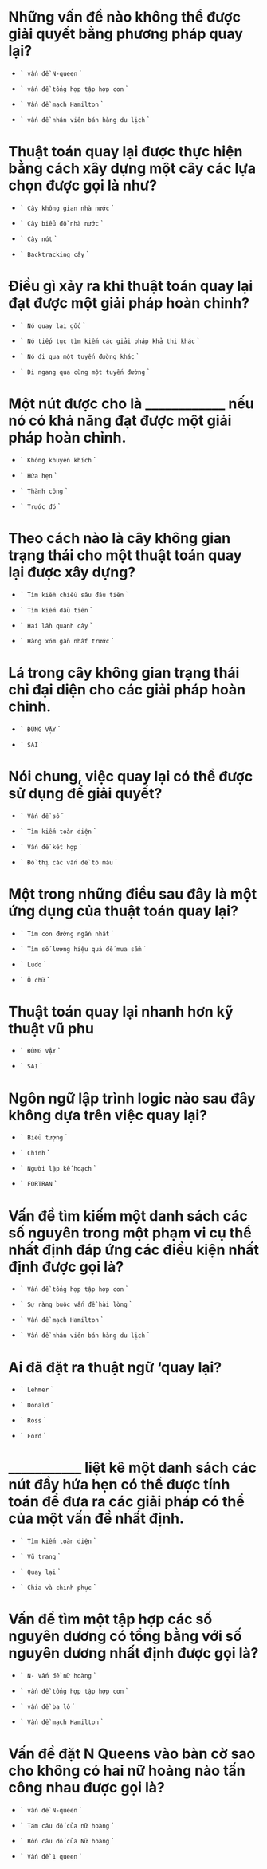 # Những vấn đề nào không thể được giải quyết bằng phương pháp quay lại?

- `` `
  vấn đề N-queen
  `` `

- `` `
  vấn đề tổng hợp tập hợp con
  `` `

- `` `
  Vấn đề mạch Hamilton
  `` `

* `` `
  vấn đề nhân viên bán hàng du lịch
  `` `

# Thuật toán quay lại được thực hiện bằng cách xây dựng một cây các lựa chọn được gọi là như?

* `` `
  Cây không gian nhà nước
  `` `

- `` `
  Cây biểu đồ nhà nước
  `` `

- `` `
  Cây nút
  `` `

- `` `
  Backtracking cây
  `` `

# Điều gì xảy ra khi thuật toán quay lại đạt được một giải pháp hoàn chỉnh?

- `` `
  Nó quay lại gốc
  `` `

* `` `
  Nó tiếp tục tìm kiếm các giải pháp khả thi khác
  `` `

- `` `
  Nó đi qua một tuyến đường khác
  `` `

- `` `
  Đi ngang qua cùng một tuyến đường
  `` `

# Một nút được cho là ____________ nếu nó có khả năng đạt được một giải pháp hoàn chỉnh.

- `` `
  Không khuyến khích
  `` `

* `` `
  Hứa hẹn
  `` `

- `` `
  Thành công
  `` `

- `` `
  Trước đó
  `` `

# Theo cách nào là cây không gian trạng thái cho một thuật toán quay lại được xây dựng?

* `` `
  Tìm kiếm chiều sâu đầu tiên
  `` `

- `` `
  Tìm kiếm đầu tiên
  `` `

- `` `
  Hai lần quanh cây
  `` `

- `` `
  Hàng xóm gần nhất trước
  `` `

# Lá trong cây không gian trạng thái chỉ đại diện cho các giải pháp hoàn chỉnh.

- `` `
  ĐÚNG VẬY
  `` `

* `` `
  SAI
  `` `

# Nói chung, việc quay lại có thể được sử dụng để giải quyết?

- `` `
  Vấn đề số
  `` `

- `` `
  Tìm kiếm toàn diện
  `` `

* `` `
  Vấn đề kết hợp
  `` `

- `` `
  Đồ thị các vấn đề tô màu
  `` `

# Một trong những điều sau đây là một ứng dụng của thuật toán quay lại?

- `` `
  Tìm con đường ngắn nhất
  `` `

- `` `
  Tìm số lượng hiệu quả để mua sắm
  `` `

- `` `
  Ludo
  `` `

* `` `
  Ô chữ
  `` `

# Thuật toán quay lại nhanh hơn kỹ thuật vũ phu

* `` `
  ĐÚNG VẬY
  `` `

- `` `
  SAI
  `` `

# Ngôn ngữ lập trình logic nào sau đây không dựa trên việc quay lại?

- `` `
  Biểu tượng
  `` `

- `` `
  Chính
  `` `

- `` `
  Người lập kế hoạch
  `` `

* `` `
  FORTRAN
  `` `

# Vấn đề tìm kiếm một danh sách các số nguyên trong một phạm vi cụ thể nhất định đáp ứng các điều kiện nhất định được gọi là?

- `` `
  Vấn đề tổng hợp tập hợp con
  `` `

* `` `
  Sự ràng buộc vấn đề hài lòng
  `` `

- `` `
  Vấn đề mạch Hamilton
  `` `

- `` `
  Vấn đề nhân viên bán hàng du lịch
  `` `

# Ai đã đặt ra thuật ngữ ‘quay lại?

* `` `
  Lehmer
  `` `

- `` `
  Donald
  `` `

- `` `
  Ross
  `` `

- `` `
  Ford
  `` `

# ___________ liệt kê một danh sách các nút đầy hứa hẹn có thể được tính toán để đưa ra các giải pháp có thể của một vấn đề nhất định.

- `` `
  Tìm kiếm toàn diện
  `` `

- `` `
  Vũ trang
  `` `

* `` `
  Quay lại
  `` `

- `` `
  Chia và chinh phục
  `` `

# Vấn đề tìm một tập hợp các số nguyên dương có tổng bằng với số nguyên dương nhất định được gọi là?

- `` `
  N- Vấn đề nữ hoàng
  `` `

* `` `
  vấn đề tổng hợp tập hợp con
  `` `

- `` `
  vấn đề ba lô
  `` `

- `` `
  Vấn đề mạch Hamilton
  `` `

# Vấn đề đặt N Queens vào bàn cờ sao cho không có hai nữ hoàng nào tấn công nhau được gọi là?

* `` `
  vấn đề N-queen
  `` `

- `` `
  Tám câu đố của nữ hoàng
  `` `

- `` `
  Bốn câu đố của Nữ hoàng
  `` `

- `` `
  Vấn đề 1 queen
  `` `